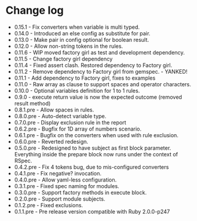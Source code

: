 # Change log

- 0.15.1 - Fix converters when variable is multi typed.
- 0.14.0 - Introduced an else config as substitute for pair.
- 0.13.0 - Make pair in config optional for boolean result.
- 0.12.0 - Allow non-string tokens in the rules.
- 0.11.6 - WIP moved factory girl as test and development dependency.
- 0.11.5 - Change factory girl dependency
- 0.11.4 - Fixed assert clash. Restored dependency to Factory girl.
- 0.11.2 - Remove dependency to Factory girl from gemspec. - YANKED!
- 0.11.1 - Add dependency to Factory girl, fixes to examples
- 0.11.0 - Raw array as clause to support spaces and operator characters.
- 0.10.0 - Optional variables definition for 1 to 1 rules.
- 0.9.0 - execute return value is now the expected outcome (removed result method)
- 0.8.1.pre - Allow spaces in rules.
- 0.8.0.pre - Auto-detect variable type.
- 0.7.0.pre - Display exclusion rule in the report
- 0.6.2.pre - Bugfix for 1D array of numbers scenario.
- 0.6.1.pre - Bugfix on the converters when used with rule exclusion.
- 0.6.0.pre - Reverted redesign.
- 0.5.0.pre - Redesigned to have subject as first block parameter. Everything inside
the prepare block now runs under the context of RSpec.
- 0.4.2.pre - Fix 4 tokens bug, due to mis-configured converters
- 0.4.1.pre - Fix negative? invocation.
- 0.4.0.pre - Allow yaml-less configuration.
- 0.3.1.pre - Fixed spec naming for modules.
- 0.3.0.pre - Support factory methods in execute block.
- 0.2.0.pre - Support module subjects.
- 0.1.2.pre - Fixed exclusions.
- 0.1.1.pre - Pre release version compatible with Ruby 2.0.0-p247
